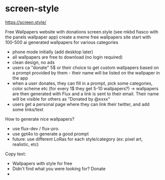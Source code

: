 # screen-style
https://screen.style/


Free Wallpapers website with donations
screen.style
(see mkbd fiasco with the panels wallpaper app)
create a meme free wallpapers site
start with 100-500 ai generated wallpapers for various categories
- phone mode initially (add desktop later)
- all wallpapers are free to download (no login required)
- clean design, no ads
- users ca "donate" 5$ or their choice to get custom wallpapers based on a prompt provided by them - their name will be listed on the wallpaper in the app
- when a user donates, they can fill in a prompt, pick some categories, color scheme etc (for every 1$ they get 5-10 wallpapers?) -> wallpapers are then generated with Flux and a link is sent to their email. Their name will be visible for others as "Donated by @xxxx"
- users get a personal page where they can link their twitter, and add some links/text


How to generate nice wallpapers? 
- use flux-dev / flux-pro. 
- use gpt4o to generate a good prompt
- future: use different LoRas for each style/category (ex: pixel art, realistic, etc)

Copy text:
- Wallpapers with style for free
- Didn't find what you were looking for? Donate
-